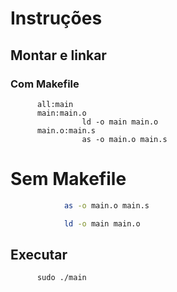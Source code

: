 # Instruções


## Montar e linkar

### Com Makefile

          all:main
          main:main.o
                    ld -o main main.o
          main.o:main.s
                    as -o main.o main.s

          
# Sem Makefile
```sh
            as -o main.o main.s
```
          
```sh
            ld -o main main.o
```

## Executar
          sudo ./main
